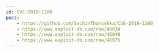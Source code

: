```yaml
---
id: CVE-2018-1160
pocs:
    - https://github.com/SachinThanushka/CVE-2018-1160
    - https://www.exploit-db.com/raw/46034
    - https://www.exploit-db.com/raw/46048
    - https://www.exploit-db.com/raw/46675
---
```

